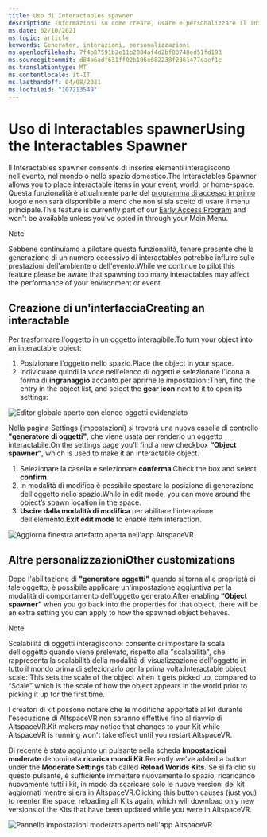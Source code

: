 ```yaml
---
title: Uso di Interactables spawner
description: Informazioni su come creare, usare e personalizzare il interactables spawner per inserire gli elementi negli spazi AltspaceVR.
ms.date: 02/10/2021
ms.topic: article
keywords: Generator, interazioni, personalizzazioni
ms.openlocfilehash: 7f4b87591b2e11b2084af4d2bf83748ed51fd193
ms.sourcegitcommit: d84a6adf631ff02b106e682238f2861477caef1e
ms.translationtype: MT
ms.contentlocale: it-IT
ms.lasthandoff: 04/08/2021
ms.locfileid: "107213549"
---
```

# <a name="using-the-interactables-spawner"></a><span data-ttu-id="e293f-104">Uso di Interactables spawner</span><span class="sxs-lookup"><span data-stu-id="e293f-104">Using the Interactables Spawner</span></span>

<span data-ttu-id="e293f-105">Il Interactables spawner consente di inserire elementi interagiscono nell'evento, nel mondo o nello spazio domestico.</span><span class="sxs-lookup"><span data-stu-id="e293f-105">The Interactables Spawner allows you to place interactable items in your event, world, or home-space.</span></span> <span data-ttu-id="e293f-106">Questa funzionalità è attualmente parte del [programma di accesso in primo](../world-building/early-access.md) luogo e non sarà disponibile a meno che non si sia scelto di usare il menu principale.</span><span class="sxs-lookup"><span data-stu-id="e293f-106">This feature is currently part of our [Early Access Program](../world-building/early-access.md) and won't be available unless you've opted in through your Main Menu.</span></span>

> [!NOTE]
> <span data-ttu-id="e293f-107">Sebbene continuiamo a pilotare questa funzionalità, tenere presente che la generazione di un numero eccessivo di interactables potrebbe influire sulle prestazioni dell'ambiente o dell'evento.</span><span class="sxs-lookup"><span data-stu-id="e293f-107">While we continue to pilot this feature please be aware that spawning too many interactables may affect the performance of your environment or event.</span></span> 

## <a name="creating-an-interactable"></a><span data-ttu-id="e293f-108">Creazione di un'interfaccia</span><span class="sxs-lookup"><span data-stu-id="e293f-108">Creating an interactable</span></span>

<span data-ttu-id="e293f-109">Per trasformare l'oggetto in un oggetto interagibile:</span><span class="sxs-lookup"><span data-stu-id="e293f-109">To turn your object into an interactable object:</span></span>

1. <span data-ttu-id="e293f-110">Posizionare l'oggetto nello spazio.</span><span class="sxs-lookup"><span data-stu-id="e293f-110">Place the object in your space.</span></span>
2. <span data-ttu-id="e293f-111">Individuare quindi la voce nell'elenco di oggetti e selezionare l'icona a forma di **ingranaggio** accanto per aprirne le impostazioni:</span><span class="sxs-lookup"><span data-stu-id="e293f-111">Then, find the entry in the object list, and select the **gear icon** next to it to open its settings:</span></span>

![Editor globale aperto con elenco oggetti evidenziato](images/interactables-spawner-img-01.png)

<span data-ttu-id="e293f-113">Nella pagina Settings (impostazioni) si troverà una nuova casella di controllo **"generatore di oggetti"**, che viene usata per renderlo un oggetto interactabile.</span><span class="sxs-lookup"><span data-stu-id="e293f-113">On the settings page you’ll find a new checkbox **“Object spawner“**, which is used to make it an interactable object.</span></span>

1. <span data-ttu-id="e293f-114">Selezionare la casella e selezionare **conferma**.</span><span class="sxs-lookup"><span data-stu-id="e293f-114">Check the box and select **confirm**.</span></span>
2. <span data-ttu-id="e293f-115">In modalità di modifica è possibile spostare la posizione di generazione dell'oggetto nello spazio.</span><span class="sxs-lookup"><span data-stu-id="e293f-115">While in edit mode, you can move around the object’s spawn location in the space.</span></span>
3. <span data-ttu-id="e293f-116">**Uscire dalla modalità di modifica** per abilitare l'interazione dell'elemento.</span><span class="sxs-lookup"><span data-stu-id="e293f-116">**Exit edit mode** to enable item interaction.</span></span>

![Aggiorna finestra artefatto aperta nell'app AltspaceVR](images/interactables-spawner-img-02.png)

## <a name="other-customizations"></a><span data-ttu-id="e293f-118">Altre personalizzazioni</span><span class="sxs-lookup"><span data-stu-id="e293f-118">Other customizations</span></span>

<span data-ttu-id="e293f-119">Dopo l'abilitazione di **"generatore oggetti"** quando si torna alle proprietà di tale oggetto, è possibile applicare un'impostazione aggiuntiva per la modalità di comportamento dell'oggetto generato.</span><span class="sxs-lookup"><span data-stu-id="e293f-119">After enabling **“Object spawner”** when you go back into the properties for that object, there will be an extra setting you can apply to how the spawned object behaves.</span></span>

> [!NOTE]
> <span data-ttu-id="e293f-120">Scalabilità di oggetti interagiscono: consente di impostare la scala dell'oggetto quando viene prelevato, rispetto alla "scalabilità", che rappresenta la scalabilità della modalità di visualizzazione dell'oggetto in tutto il mondo prima di selezionarlo per la prima volta.</span><span class="sxs-lookup"><span data-stu-id="e293f-120">Interactable object scale: This sets the scale of the object when it gets picked up, compared to “Scale” which is the scale of how the object appears in the world prior to picking it up for the first time.</span></span>

<span data-ttu-id="e293f-121">I creatori di kit possono notare che le modifiche apportate al kit durante l'esecuzione di AltspaceVR non saranno effettive fino al riavvio di AltspaceVR.</span><span class="sxs-lookup"><span data-stu-id="e293f-121">Kit makers may notice that changes to your Kit while AltspaceVR is running won't take effect until you restart AltspaceVR.</span></span>

<span data-ttu-id="e293f-122">Di recente è stato aggiunto un pulsante nella scheda **Impostazioni moderate** denominata **ricarica mondi Kit**.</span><span class="sxs-lookup"><span data-stu-id="e293f-122">Recently we’ve added a button under the **Moderate Settings** tab called **Reload Worlds Kits**.</span></span> <span data-ttu-id="e293f-123">Se si fa clic su questo pulsante, è sufficiente immettere nuovamente lo spazio, ricaricando nuovamente tutti i kit, in modo da scaricare solo le nuove versioni dei kit aggiornati mentre si era in AltspaceVR.</span><span class="sxs-lookup"><span data-stu-id="e293f-123">Clicking this button causes (just you) to reenter the space, reloading all Kits again, which will download only new versions of the Kits that have been updated while you were in AltspaceVR.</span></span>

![Pannello impostazioni moderato aperto nell'app AltspaceVR](images/interactables-spawner-img-03.png)